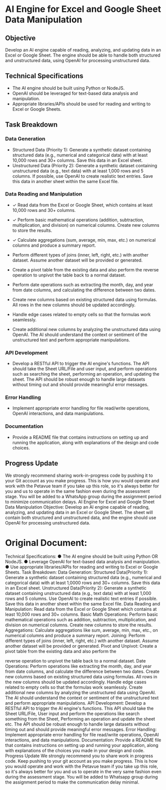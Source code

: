 # AI Engine for Excel and Google Sheet Data Manipulation

## Objective

Develop an AI engine capable of reading, analyzing, and updating data in an Excel or Google Sheet. The engine should be able to handle both structured and unstructured data, using OpenAI for processing unstructured data.

## Technical Specifications

-   The AI engine should be built using Python or NodeJS.
-   OpenAI should be leveraged for text-based data analysis and manipulation.
-   Appropriate libraries/APIs should be used for reading and writing to Excel or Google Sheets.

## Task Breakdown

### Data Generation

-   Structured Data (Priority 1): Generate a synthetic dataset containing structured data (e.g., numerical and categorical data) with at least 10,000 rows and 30+ columns. Save this data in an Excel sheet.
-   Unstructured Data (Priority 2): Generate a synthetic dataset containing unstructured data (e.g., text data) with at least 1,000 rows and 5 columns. If possible, use OpenAI to create realistic text entries. Save this data in another sheet within the same Excel file.

### Data Reading and Manipulation

-   ✓ Read data from the Excel or Google Sheet, which contains at least 10,000 rows and 30+ columns.
-   ✓ Perform basic mathematical operations (addition, subtraction, multiplication, and division) on numerical columns. Create new columns to store the results.
-   ✓ Calculate aggregations (sum, average, min, max, etc.) on numerical columns and produce a summary report.

-   Perform different types of joins (inner, left, right, etc.) with another dataset. Assume another dataset will be provided or generated.
-   Create a pivot table from the existing data and also perform the reverse operation to unpivot the table back to a normal dataset.
-   Perform date operations such as extracting the month, day, and year from date columns, and calculating the difference between two dates.
-   Create new columns based on existing structured data using formulas. All rows in the new columns should be updated accordingly.
-   Handle edge cases related to empty cells so that the formulas work seamlessly.
-   Create additional new columns by analyzing the unstructured data using OpenAI. The AI should understand the context or sentiment of the unstructured text and perform appropriate manipulations.

### API Development

-   Develop a RESTful API to trigger the AI engine's functions. The API should take the Sheet URL/File and user input, and perform operations such as searching the sheet, performing an operation, and updating the sheet. The API should be robust enough to handle large datasets without timing out and should provide meaningful error messages.

### Error Handling

-   Implement appropriate error handling for file read/write operations, OpenAI interactions, and data manipulations.

### Documentation

-   Provide a README file that contains instructions on setting up and running the application, along with explanations of the design and code choices.

## Progress Update

We strongly recommend sharing work-in-progress code by pushing it to your Git account as you make progress. This is how you would operate and work with the Petavue team if you take up this role, so it's always better for you and us to operate in the same fashion even during the assessment stage. You will be added to a WhatsApp group during the assignment period to minimize communication delays.
AI Engine for Excel and Google Sheet Data Manipulation Objective:
Develop an AI engine capable of reading, analyzing, and updating data in an Excel or Google Sheet. The sheet will contain both structured and unstructured data, and the engine should use OpenAI for processing unstructured data.

# Original Document:

Technical Specifications:
● The AI engine should be built using Python OR NodeJS.
● Leverage OpenAI for text-based data analysis and manipulation.
● Use appropriate libraries/APIs for reading and writing to Excel or Google Sheets.
Task Breakdown: Data Generation:
Structured Data(Priority 1): Generate a synthetic dataset containing structured data (e.g., numerical and categorical data) with at least 1,0000 rows and 30+ columns. Save this data in an Excel sheet.
Unstructured Data(Priority 2): Generate a synthetic dataset containing unstructured data (e.g., text data) with at least 1,000 rows and 5 columns. Use OpenAI to create realistic text entries if possible. Save this data in another sheet within the same Excel file.
Data Reading and Manipulation:
Read data from the Excel or Google Sheet which contains at least 10,000 rows and 30+ columns.
Basic Math Operations: Perform basic mathematical operations such as addition, subtraction, multiplication, and division on numerical columns. Create new columns to store the results.
Aggregations: Calculate aggregations like sum, average, min, max, etc., on numerical columns and produce a summary report.
Joining: Perform different types of joins (inner, left, right, etc.) with another dataset. Assume another dataset will be provided or generated.
Pivot and Unpivot: Create a pivot table from the existing data and also perform the

reverse operation to unpivot the table back to a normal dataset.
Date Operations: Perform operations like extracting the month, day, and year from date columns, and calculate the difference between two dates.
Create new columns based on existing structured data using formulas. All rows in the new columns should be updated accordingly.
Handle edge cases related to empty cells so that the formulas work seamlessly.
Create additional new columns by analyzing the unstructured data using OpenAI. The AI should understand the context or sentiment of the unstructured text and perform appropriate manipulations.
API Development:
Develop a RESTful API to trigger the AI engine's functions. This API should take the Sheet URL/File, User input and perform the operations like search something from the Sheet, Performing an operation and update the sheet etc. The API should be robust enough to handle large datasets without timing out and should provide meaningful error messages.
Error Handling:
Implement appropriate error handling for file read/write operations, OpenAI interactions, and data manipulations.
Documentation:
Provide a README file that contains instructions on setting up and running your application, along with explanations of the choices you made in your design and code.
Progress Update
We strongly recommend you to share work in progress code. Keep pushing to your git account as you make progress. This is how you would operate and work with the Petavue team if you take up this role, so it's always better for you and us to operate in the very same fashion even during the assessment stage.
You will be added to Whatsapp group during the assignment period to make the communication delay minimal.
